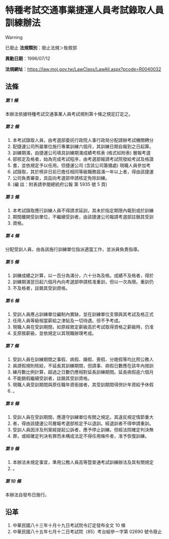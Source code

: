# 特種考試交通事業捷運人員考試錄取人員訓練辦法


> [!WARNING]
> 已廢止
**法規類別**：廢止法規＞銓敘部

**異動日期**：1996/07/12  

**法規網址**：https://law.moj.gov.tw/LawClass/LawAll.aspx?pcode=R0040032



## 法條
##### 第 1 條
本辦法依據特種考試交通事業人員考試規則第十條之規定訂定之。

##### 第 2 條
1. 本考試錄取人員，由考選部委託行政院人事行政局分配請辦考試機關轉分
1. 配捷運公司所屬單位施行專業訓練六個月，其訓練日期自報到之日起算。
1. 訓練期滿，由捷運公司填具訓練期滿成績考核表 (格式如附表) 層報考選
1. 部核定及格者，始為完成考試程序，由考選部報請考試院發給考試及格證
1. 書，並依規定予以任用。但捷運公司 (含該公司籌備處) 現職人員參加考
1. 試錄取，其於榜非日前已擔任相同等級職務屆滿一年以上者，得由該捷運
1. 公司負責審查，具函向考選部申請核定免除訓練。
1.  (編      註：附表請參閱總統府公報 第 5935 號 5 頁)

##### 第 3 條
1. 本考試錄取應行訓練人員不得請求延訓，其未於指定期限內報到或於訓練
1. 期間離開受訓單位，不繼續受訓者，由該捷運公司報請考選部註銷其受訓
1. 資格。

##### 第 4 條
分配受訓人員，由各該施行訓練單位指派適當工作，並派員負責指導。

##### 第 5 條
1. 訓練成績之計算，以一百分為滿分，六十分為及格。成績不及格者，得於
1. 訓練期滿翌日起六個月內向考選部申請核准重訓，但以一次為限。重訓仍
1. 不及格者，註銷其受訓資格。

##### 第 6 條
1. 受訓人員應占訓練單位編制內實缺，並在訓練單位支領與其考試及格正式
1. 任用人員等級相當薪給之津貼及一切待遇。但不予考成。
1. 現職人員在受訓期間，如原經敘定薪級高於考試取得資格之薪級時，仍准
1. 支原敘薪級，並依規定以其現職辦理考成。

##### 第 7 條
1. 受訓人員在訓練期間之事假、病假、婚假、喪假、分娩假等均比照公務人
1. 員請假規則核給，不延長其訓練期間，但請事、病假日數應在該年內按訓
1. 練月數比例計算，超過之日數仍應相對延長訓練期間。延長病假逾六個月
1. 不能銷假繼續受訓者，註銷其受訓資格。
1. 現職人員受訓期間與原任職年資銜接者，其受訓期間得併計年資給予休假
1. 。

##### 第 8 條
1. 受訓人員在受訓期間，應遵守訓練單位有關之規定。其違反規定情節重大
1. 者，得由該捷運公司層報考選部核定予以退訓。經退訓者不得申請重訓。
1. 受訓人員因涉及刑案經提起公訴者，應予停止訓練。但經法院確定判決無
1. 罪，或經確定判決有罪而未構成法定不得任用條件者，准予恢復訓練。

##### 第 9 條
1. 本辦法未規定事宜，準用公務人員高等暨普通考試訓練辦法及其有關規定
1. 。

##### 第 10 條
本辦法自發布日施行。

## 沿革
1. 中華民國八十三年十月十九日考試院令訂定發布全文 10 條
1. 中華民國八十五年七月十二日考試院（85）考台組參一字第 02690  號令廢止
